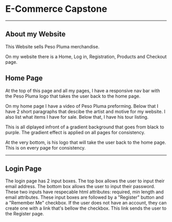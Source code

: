 # E-Commerce Capstone

___

## About my Website

This Website sells Peso Pluma merchandise.

On my website there is a Home, Log in, Registration, Products and Checkout page.

## Home Page 

At the top of this page and all my pages, I have a responsive nav bar with the Peso Pluma logo that takes the user back to the home page.

On my home page I have a video of Peso Pluma preforming. 
Below that I have 2 short paragraphs that descibe the artist and motive for my website. I also list what items I have for sale. Below that, I have his tour listing. 

This is all diplayed infront of a gradient background that goes from black to purple. 
The gradient effect is applied on all pages for consistency.

At the very bottom, is his logo that will take the user back to the home page. This is on every page for consistency.

____

## Login Page

The login page has 2 input boxes. The top box allows the user to input their email address. The bottom box allows the user to input their password. These two inputs have respecable html attributes: required, min length and email attributes. 
These input boxes are followed by a "Register" button and a "Remember Me" checkbox. 
If the user does not have an account, they can create one with a link that's bellow the checkbox. This link sends the user to the Register page. 




